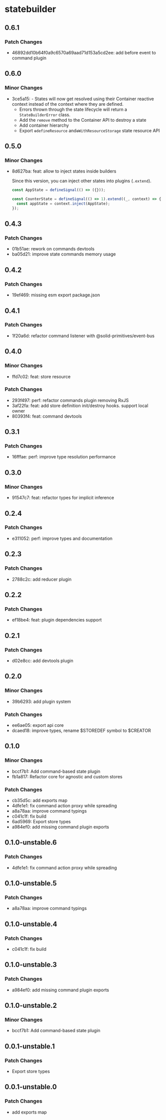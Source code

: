 # statebuilder

## 0.6.1

### Patch Changes

- 46892dd10b64f0a9c6570a69aad71d153a5cd2ee: add before event to command plugin

## 0.6.0

### Minor Changes

- 3ce5a15: - States will now get resolved using their Container reactive context instead of the context where they are defined.
  - Errors thrown through the state lifecycle will return a `StateBuilderError` class.
  - Add the `remove` method to the Container API to destroy a state
  - Add container hierarchy
  - Export `ɵdefineResource` and`ɵWithResourceStorage` state resource API

## 0.5.0

### Minor Changes

- 8d627ba: feat: allow to inject states inside builders

  Since this version, you can inject other states into plugins (`.extend`).

  ```ts
  const AppState = defineSignal(() => ({}));

  const CounterState = defineSignal(() => 1).extend((_, context) => {
    const appState = context.inject(AppState);
  });
  ```

## 0.4.3

### Patch Changes

- 01b51ae: rework on commands devtools
- ba05d21: improve state commands memory usage

## 0.4.2

### Patch Changes

- 19ef469: missing esm export package.json

## 0.4.1

### Patch Changes

- 1f20a6d: refactor command listener with @solid-primitives/event-bus

## 0.4.0

### Minor Changes

- ffd7c02: feat: store resource

### Patch Changes

- 293f497: perf: refactor commands plugin removing RxJS
- 3af22fa: feat: add store definition init/destroy hooks. support local owner
- 80393f4: feat: command devtools

## 0.3.1

### Patch Changes

- 16fffae: perf: improve type resolution performance

## 0.3.0

### Minor Changes

- 91547c7: feat: refactor types for implicit inference

## 0.2.4

### Patch Changes

- e311052: perf: improve types and documentation

## 0.2.3

### Patch Changes

- 2788c2c: add reducer plugin

## 0.2.2

### Patch Changes

- ef18be4: feat: plugin dependencies support

## 0.2.1

### Patch Changes

- d02e8cc: add devtools plugin

## 0.2.0

### Minor Changes

- 39b6293: add plugin system

### Patch Changes

- ee6ae05: export api core
- dcaed18: improve types, rename $STOREDEF symbol to $CREATOR

## 0.1.0

### Minor Changes

- bccf7b1: Add command-based state plugin
- fb1a817: Refactor core for agnostic and custom stores

### Patch Changes

- cb35d5c: add exports map
- 4dfe1e1: fix command action proxy while spreading
- a8a78aa: improve command typings
- c041c1f: fix build
- 6ad5969: Export store types
- a984ef0: add missing command plugin exports

## 0.1.0-unstable.6

### Patch Changes

- 4dfe1e1: fix command action proxy while spreading

## 0.1.0-unstable.5

### Patch Changes

- a8a78aa: improve command typings

## 0.1.0-unstable.4

### Patch Changes

- c041c1f: fix build

## 0.1.0-unstable.3

### Patch Changes

- a984ef0: add missing command plugin exports

## 0.1.0-unstable.2

### Minor Changes

- bccf7b1: Add command-based state plugin

## 0.0.1-unstable.1

### Patch Changes

- Export store types

## 0.0.1-unstable.0

### Patch Changes

- add exports map
